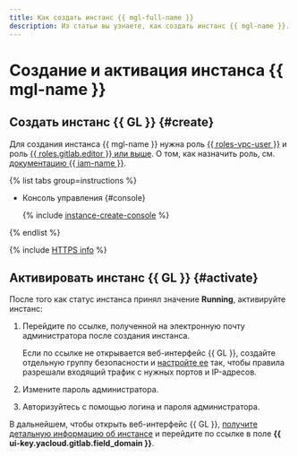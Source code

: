 ```yaml
---
title: Как создать инстанс {{ mgl-full-name }}
description: Из статьи вы узнаете, как создать инстанс {{ mgl-name }}.
---
```


# Создание и активация инстанса {{ mgl-name }}

## Создать инстанс {{ GL }} {#create}

Для создания инстанса {{ mgl-name }} нужна роль [{{ roles-vpc-user }}](../../../vpc/security/index.md#vpc-user) и роль [{{ roles.gitlab.editor }} или выше](../../security/index.md#roles-list). О том, как назначить роль, см. [документацию {{ iam-name }}](../../../iam/operations/roles/grant.md).

{% list tabs group=instructions %}

- Консоль управления {#console}

   {% include [instance-create-console](../../../_includes/managed-gitlab/instance-create-console.md) %}

{% endlist %}

{% include [HTTPS info](../../../_includes/managed-gitlab/note-https.md) %}

## Активировать инстанс {{ GL }} {#activate}

После того как статус инстанса принял значение **Running**, активируйте инстанс:

1. Перейдите по ссылке, полученной на электронную почту администратора после создания инстанса.

   Если по ссылке не открывается веб-интерфейс {{ GL }}, создайте отдельную группу безопасности и [настройте ее](../configure-security-group.md) так, чтобы правила разрешали входящий трафик с нужных портов и IP-адресов.

1. Измените пароль администратора.
1. Авторизуйтесь с помощью логина и пароля администратора.

В дальнейшем, чтобы открыть веб-интерфейс {{ GL }}, [получите детальную информацию об инстансе](instance-list.md#get) и перейдите по ссылке в поле **{{ ui-key.yacloud.gitlab.field_domain }}**.
